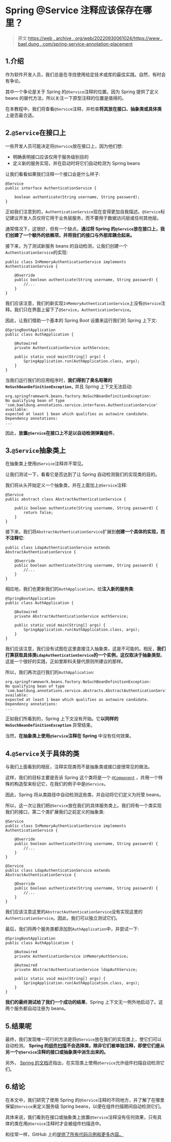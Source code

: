 # Spring @Service 注释应该保存在哪里？

> 原文:[https://web . archive . org/web/20220930061024/https://www . bael dung . com/spring-service-annotation-placement](https://web.archive.org/web/20220930061024/https://www.baeldung.com/spring-service-annotation-placement)

## 1.介绍

作为软件开发人员，我们总是在寻找使用给定技术或库的最佳实践。自然，有时会有争论。

其中一个争论是关于 Spring 的`@Service`注释的位置。因为 Spring 提供了定义 beans 的替代方法，所以关注一下原型注释的位置是值得的。

在本教程中，我们将查看`@Service`注释，并检查**将其放在接口、抽象类或具体类**上是否最合适。

## 2.`@Service`在接口上

一些开发人员可能决定将`@Service`放在接口上，因为他们想:

*   明确表明接口应该仅用于服务级别目的
*   定义新的服务实现，并在启动时将它们自动检测为 Spring beans

让我们看看如果我们注释一个接口会是什么样子:

```
@Service
public interface AuthenticationService {

    boolean authenticate(String username, String password);
}
```

正如我们注意到的，`AuthenticationService`现在变得更加自我描述。`@Service`标记建议开发人员仅将它用于业务层服务，而不要用于数据访问层或任何其他层。

通常情况下，这很好，但有一个缺点。**通过将 Spring 的`@Service`放在接口上，我们创建了一个额外的依赖项，并将我们的接口与外部库耦合起来。**

接下来，为了测试新服务 beans 的自动检测，让我们创建一个`AuthenticationService`的实现:

```
public class InMemoryAuthenticationService implements AuthenticationService {

    @Override
    public boolean authenticate(String username, String password) {
        //...
    }
}
```

我们应该注意，我们的新实现`InMemoryAuthenticationService`上没有`@Service`注释。我们只在界面上留下了`@Service`，`AuthenticationService`。

因此，让我们借助一个基本的 Spring Boot 设置来运行我们的 Spring 上下文:

```
@SpringBootApplication
public class AuthApplication {

    @Autowired
    private AuthenticationService authService;

    public static void main(String[] args) {
        SpringApplication.run(AuthApplication.class, args);
    }
}
```

当我们运行我们的应用程序时，**我们得到了臭名昭著的`NoSuchBeanDefinitionException,`** 并且 Spring 上下文无法启动:

```
org.springframework.beans.factory.NoSuchBeanDefinitionException: 
No qualifying bean of type 'com.baeldung.annotations.service.interfaces.AuthenticationService' available: 
expected at least 1 bean which qualifies as autowire candidate. Dependency annotations: 
...
```

因此，**放置`@Service`在接口上不足以自动检测弹簧组件**。

## 3.`@Service`抽象类上

在抽象类上使用`@Service`注释并不常见。

让我们测试一下，看看它是否达到了让 Spring 自动检测我们的实现类的目的。

我们将从头开始定义一个抽象类，并在上面加上`@Service`注释:

```
@Service
public abstract class AbstractAuthenticationService {

    public boolean authenticate(String username, String password) {
        return false;
    }
}
```

接下来，我们将`AbstractAuthenticationService`扩展到**创建一个具体的实现，而不注释它**:

```
public class LdapAuthenticationService extends AbstractAuthenticationService {

    @Override
    public boolean authenticate(String username, String password) { 
        //...
    }
}
```

相应地，我们也更新我们的`AuthApplication`，给**注入新的服务类**:

```
@SpringBootApplication
public class AuthApplication {

    @Autowired
    private AbstractAuthenticationService authService;

    public static void main(String[] args) {
        SpringApplication.run(AuthApplication.class, args);
    }
}
```

我们应该注意，我们没有试图在这里直接注入抽象类，这是不可能的。相反，**我们打算获取具体类`LdapAuthenticationService`的一个实例，这仅取决于抽象类型**。这是一个很好的实践，正如里斯科夫替代原则所建议的那样。

所以，我们再次运行我们的`AuthApplication`:

```
org.springframework.beans.factory.NoSuchBeanDefinitionException: 
No qualifying bean of type 'com.baeldung.annotations.service.abstracts.AbstractAuthenticationService' available: 
expected at least 1 bean which qualifies as autowire candidate. Dependency annotations: 
...
```

正如我们所看到的，Spring 上下文没有开始。它**以同样的`NoSuchBeanDefinitionException`** 异常结束。

当然，**在抽象类上使用`@Service`注释在 Spring** 中没有任何效果。

## 4.`@Service`关于具体的类

与我们上面看到的相反，注释实现类而不是抽象类或接口是很常见的做法。

这样，我们的目标主要是告诉 Spring 这个类将是一个 [`@Component`](/web/20221230191547/https://www.baeldung.com/spring-component-repository-service) ，并用一个特殊的构造型来标记它，在我们的例子中是`@Service`。

因此，Spring 将从类路径中自动检测这些类，并自动将它们定义为托管 beans。

所以，这一次让我们把`@Service`放在我们的具体服务类上。我们将有一个类实现我们的接口，第二个类扩展我们之前定义的抽象类:

```
@Service
public class InMemoryAuthenticationService implements AuthenticationService {

    @Override
    public boolean authenticate(String username, String password) {
        //...
    }
}

@Service
public class LdapAuthenticationService extends AbstractAuthenticationService {

    @Override
    public boolean authenticate(String username, String password) {
        //...
    }
}
```

我们应该注意这里的`AbstractAuthenticationService`没有实现这里的`AuthenticationService`。因此，我们可以独立测试它们。

最后，我们将两个服务类都添加到`AuthApplication`中，并尝试一下:

```
@SpringBootApplication
public class AuthApplication {

    @Autowired
    private AuthenticationService inMemoryAuthService;

    @Autowired
    private AbstractAuthenticationService ldapAuthService;

    public static void main(String[] args) {
        SpringApplication.run(AuthApplication.class, args);
    }
}
```

**我们的最终测试给了我们一个成功的结果**，Spring 上下文无一例外地启动了。这两个服务都自动注册为 beans。

## 5.结果呢

最终，我们发现唯一可行的方法是将`@Service`放在我们的实现类上，使它们可以自动检测。 **Spring 的[组件扫描](/web/20221230191547/https://www.baeldung.com/spring-component-scanning)不会选择类，除非它们被单独注释，即使它们是从另一个`@Service`注释的接口或抽象类中派生出来的。**

另外， [Spring 的文档](https://web.archive.org/web/20221230191547/https://docs.spring.io/spring-framework/docs/current/javadoc-api/org/springframework/stereotype/Service.html)还指出，在实现类上使用`@Service`允许组件扫描自动检测它们。

## 6.结论

在本文中，我们研究了使用 Spring 的`@Service`注释的不同地方，并了解了在哪里保留`@Service`来定义服务级 Spring beans，以便在组件扫描期间自动检测它们。

具体来说，我们看到在接口或抽象类上放置`@Service`注释没有任何效果，只有具体的类在用`@Service`注释时才会被组件扫描选中。

和往常一样，GitHub 上的[提供了所有代码示例和更多内容。](https://web.archive.org/web/20221230191547/https://github.com/eugenp/tutorials/tree/master/spring-boot-modules/spring-boot-annotations)